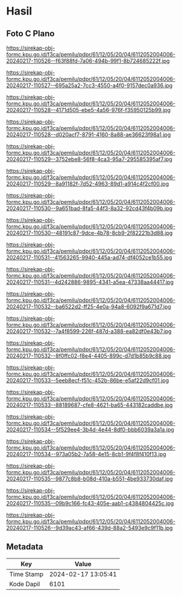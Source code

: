 # Hasil

## Foto C Plano

https://sirekap-obj-formc.kpu.go.id/f3ca/pemilu/pdpr/61/12/05/20/04/6112052004006-20240217-110526--f63f88fd-7a06-494b-99f1-8b724685222f.jpg

https://sirekap-obj-formc.kpu.go.id/f3ca/pemilu/pdpr/61/12/05/20/04/6112052004006-20240217-110527--695a25a2-7cc3-4550-a4f0-9157dec0a936.jpg

https://sirekap-obj-formc.kpu.go.id/f3ca/pemilu/pdpr/61/12/05/20/04/6112052004006-20240217-110528--4171d505-ebe5-4a56-976f-f35950125b99.jpg

https://sirekap-obj-formc.kpu.go.id/f3ca/pemilu/pdpr/61/12/05/20/04/6112052004006-20240217-110528--d020acf7-8791-4160-8a88-ae36623f98a1.jpg

https://sirekap-obj-formc.kpu.go.id/f3ca/pemilu/pdpr/61/12/05/20/04/6112052004006-20240217-110529--3752ebe8-56f8-4ca3-95a7-295585395af7.jpg

https://sirekap-obj-formc.kpu.go.id/f3ca/pemilu/pdpr/61/12/05/20/04/6112052004006-20240217-110529--8a91182f-7d52-4963-89d1-a914c4f2cf00.jpg

https://sirekap-obj-formc.kpu.go.id/f3ca/pemilu/pdpr/61/12/05/20/04/6112052004006-20240217-110530--9a651bad-8fa5-44f3-8a32-92cd43f4b09b.jpg

https://sirekap-obj-formc.kpu.go.id/f3ca/pemilu/pdpr/61/12/05/20/04/6112052004006-20240217-110530--48191c87-9dce-4b78-8cb9-2f82221b3d88.jpg

https://sirekap-obj-formc.kpu.go.id/f3ca/pemilu/pdpr/61/12/05/20/04/6112052004006-20240217-110531--41563265-9940-445a-ad74-df4052ce1b55.jpg

https://sirekap-obj-formc.kpu.go.id/f3ca/pemilu/pdpr/61/12/05/20/04/6112052004006-20240217-110531--4d242886-9895-4341-a5ea-47338aa44417.jpg

https://sirekap-obj-formc.kpu.go.id/f3ca/pemilu/pdpr/61/12/05/20/04/6112052004006-20240217-110532--ba6522d2-ff25-4e0a-94a8-6092f9a671d7.jpg

https://sirekap-obj-formc.kpu.go.id/f3ca/pemilu/pdpr/61/12/05/20/04/6112052004006-20240217-110532--7a4f8599-226f-487d-a388-ea82df0e43b7.jpg

https://sirekap-obj-formc.kpu.go.id/f3ca/pemilu/pdpr/61/12/05/20/04/6112052004006-20240217-110532--8f0ffc02-f8e4-4405-899c-d7d1b85b9c88.jpg

https://sirekap-obj-formc.kpu.go.id/f3ca/pemilu/pdpr/61/12/05/20/04/6112052004006-20240217-110533--5eeb8ecf-f51c-452b-86be-e5af22d9cf01.jpg

https://sirekap-obj-formc.kpu.go.id/f3ca/pemilu/pdpr/61/12/05/20/04/6112052004006-20240217-110533--88189687-cfe8-4621-ba65-443182caddbe.jpg

https://sirekap-obj-formc.kpu.go.id/f3ca/pemilu/pdpr/61/12/05/20/04/6112052004006-20240217-110534--5f529ee4-3b4d-4e44-8df0-bbb6039a3a1a.jpg

https://sirekap-obj-formc.kpu.go.id/f3ca/pemilu/pdpr/61/12/05/20/04/6112052004006-20240217-110534--973a05b2-7a58-4e15-8cb1-9f4f8f410f13.jpg

https://sirekap-obj-formc.kpu.go.id/f3ca/pemilu/pdpr/61/12/05/20/04/6112052004006-20240217-110535--9877c8b8-b08d-410a-b551-4be933730daf.jpg

https://sirekap-obj-formc.kpu.go.id/f3ca/pemilu/pdpr/61/12/05/20/04/6112052004006-20240217-110535--09b9c166-fc43-405e-aab1-c4384804425c.jpg

https://sirekap-obj-formc.kpu.go.id/f3ca/pemilu/pdpr/61/12/05/20/04/6112052004006-20240217-110526--9d39ac43-af66-439d-88a2-5493e9c9f11b.jpg


## Metadata

| Key        | Value               |
| ---------- | ------------------- |
| Time Stamp | 2024-02-17 13:05:41 |
| Kode Dapil | 6101                |



